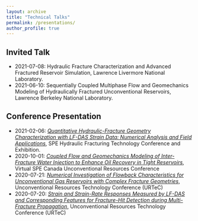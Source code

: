 ```yaml
---
layout: archive
title: "Technical Talks"
permalink: /presentations/
author_profile: true
---
```


## Invited Talk
- 2021-07-08: Hydraulic Fracture Characterization and Advanced Fractured Reservoir Simulation, Lawrence Livermore National Laboratory.
- 2021-06-10: Sequentially Coupled Multiphase Flow and Geomechanics Modeling of Hydraulically Fractured Unconventional Reservoirs, Lawrence Berkeley National Laboratory.


## Conference Presentation 
- 2021-02-06: [*Quantitative Hydraulic-Fracture Geometry Characterization with LF-DAS Strain Data: Numerical Analysis and Field Applications*](https://doi.org/10.2118/204158-MS), SPE Hydraulic Fracturing Technology Conference and Exhibition. 
- 2020-10-01: [*Coupled Flow and Geomechanics Modeling of Inter-Fracture Water Injection to Enhance Oil Recovery in Tight Reservoirs*](https://doi.org/10.2118/199983-PA), Virtual SPE Canada Unconventional Resources Conference
- 2020-07-21: [*Numerical Investigation of Flowback Characteristics for Unconventional Gas Reservoirs with Complex Fracture Geometries*](https://www.onepetro.org/conference-paper/URTEC-2020-2955-MS), Unconventional Resources Technology Conference (URTeC)
- 2020-07-20: [*Strain and Strain-Rate Responses Measured by LF-DAS and Corresponding Features for Fracture-Hit Detection during Multi-Fracture Propagation*](https://www.onepetro.org/conference-paper/URTEC-2020-2948-MS), Unconventional Resources Technology Conference (URTeC) 
